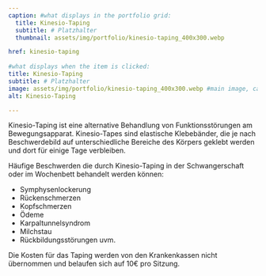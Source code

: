 ```yaml
---
caption: #what displays in the portfolio grid:
  title: Kinesio-Taping
  subtitle: # Platzhalter
  thumbnail: assets/img/portfolio/kinesio-taping_400x300.webp

href: kinesio-taping
  
#what displays when the item is clicked:
title: Kinesio-Taping
subtitle: # Platzhalter
image: assets/img/portfolio/kinesio-taping_400x300.webp #main image, can be a link or a file in assets/img/portfolio
alt: Kinesio-Taping

---
```


Kinesio-Taping ist eine alternative Behandlung von Funktionsstörungen am Bewegungsapparat. Kinesio-Tapes sind elastische Klebebänder, die je nach Beschwerdebild auf unterschiedliche Bereiche des Körpers geklebt werden und dort für einige Tage verbleiben.

Häufige Beschwerden die durch Kinesio-Taping in der Schwangerschaft oder im Wochenbett behandelt werden können:

- Symphysenlockerung
- Rückenschmerzen
- Kopfschmerzen
- Ödeme
- Karpaltunnelsyndrom
- Milchstau
- Rückbildungsstörungen uvm.

Die Kosten für das Taping werden von den Krankenkassen nicht übernommen und belaufen sich auf 10€ pro Sitzung.
